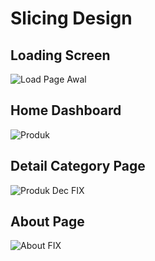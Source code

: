 # Slicing Design

## Loading Screen
![Load Page Awal](https://github.com/AnggaCode/Slicing-Design/assets/119094811/6acbcade-ddf9-4436-8523-4fa71fc630d7)

## Home Dashboard
![Produk](https://github.com/AnggaCode/Slicing-Design/assets/119094811/9646c296-23b5-488f-837c-5aef459aadc4)

## Detail Category Page
![Produk Dec FIX](https://github.com/AnggaCode/Slicing-Design/assets/119094811/d7c4ba27-7c15-464e-9b12-ac64d098d69f)

## About Page 
![About  FIX](https://github.com/AnggaCode/Slicing-Design/assets/119094811/3213b4aa-688f-4918-b748-d928191cf4c2)
